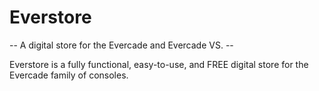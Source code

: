 # Everstore
-- A digital store for the Evercade and Evercade VS. --

Everstore is a fully functional, easy-to-use, and FREE digital store for the Evercade family of consoles.
